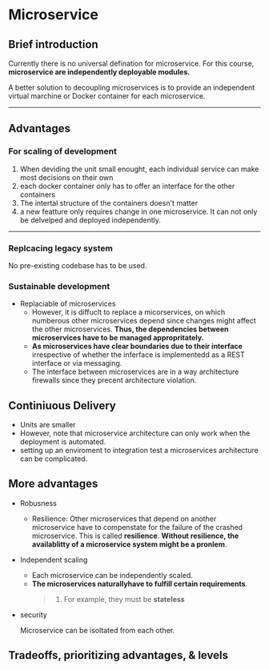 # Microservice


## Brief introduction

Currently there is no universal defination for microservice. For this course, **microservice are independently deployable modules.**

A better solution to decoupling microservices is to provide an independent virtual marchine or Docker container for each microservice.

-----

## Advantages

### For scaling of development
1.  When deviding the unit small enought, each individual service can make most  decisions on their own
2. each docker container only has to offer an interface for the other containers
3. The intertal structure of the containers doesn't matter
4. a new featture only requires change in one microservice. It can not only be delvelped and deployed independently.


-----

###  Replcacing legacy system

No pre-existing codebase has to be used.

### Sustainable development

- Replaciable of microservices
  - However, it is diffuclt to replace a micorservices, on which numberous other microservices depend since changes might affect the other microservices. **Thus, 
  the dependencies between microservices have to be managed appropritately.**
  - **As microservices have clear boundaries due to their interface** irrespective of whether the inferface is implementedd as a REST interface or via messaging.
  - The interface between microservices are in a way architecture firewalls since they precent architecture violation.

## Continiuous Delivery

- Units are smaller
- However, note that microservice architecture can only work when the deployment is automated.
- setting up an enviroment to integration test a microservices architecture can be complicated.

## More advantages

- Robusness
  - Resilience: Other microservices that depend on another microservice have to compenstate for the failure of the crashed microservice. This is called **resilience**.
**Without resilience, the availablitty of a microservice system might be a pronlem**.

- Independent scaling

  - Each microservice can be independently scaled.
  - **The microservices naturallyhave to fulfill certain requirements**.
    >1. For example, they must be **stateless**
- security

  Microservice can be isoltated from each other.

## Tradeoffs, prioritizing advantages, & levels

